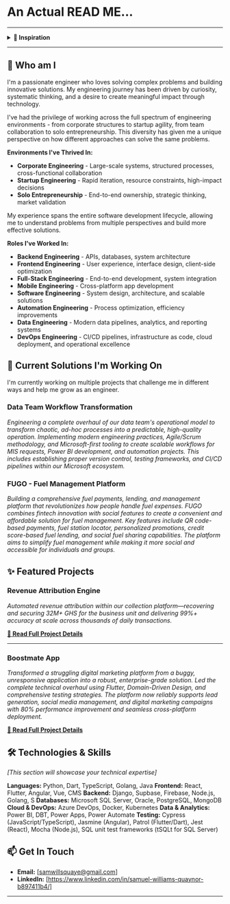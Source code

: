 # An Actual READ ME...

<!-- > *"The best way to predict the future is to invent it."* - Alan Kay -->

---

<details>
<summary><b>💭 Inspiration</b></summary>

I put myself in the shoes of whoever I want to catch the attention of - hiring managers, collaborators, mentors, investors. I asked myself: *"What questions would I actually be looking to have answered about this person?"*

The fundamental insight hit me: **If you don't know the questions people are really asking, you'll answer the wrong ones.**

Traditional CVs are forced to be concise - they compress years of learning, problem-solving, and growth into bullet points that barely scratch the surface. They list skills, technologies, and achievements - and yes, these matter. But they're just checkboxes. They're common, learnable, and don't make you stand out. What makes someone special isn't their ability to use React or Python - it's their creativity, their unique approach to problems, their way of thinking.

**This README goes beyond the checklist.** It shows not just what I can do, but how I think, what drives me, and what makes my approach unique.

### Why Not a Portfolio Website?

As engineers, we're engrossed in solving real-world problems. Building and maintaining an entire portfolio website often feels like over-engineering - it's a solution to a problem that doesn't really exist. This README serves the same purpose more efficiently, with zero maintenance overhead and maximum accessibility.

**One-stop solution:** Everything is in one place. No switching between tabs, no navigating through multiple pages, no waiting for different sections to load. Your entire portfolio, code samples, and story are accessible in a single scroll. Sometimes the simplest solution is the best solution.

</details>

---

## 👋 Who am I
I'm a passionate engineer who loves solving complex problems and building innovative solutions. My engineering journey has been driven by curiosity, systematic thinking, and a desire to create meaningful impact through technology.

I've had the privilege of working across the full spectrum of engineering environments - from corporate structures to startup agility, from team collaboration to solo entrepreneurship. This diversity has given me a unique perspective on how different approaches can solve the same problems.

**Environments I've Thrived In:**
- **Corporate Engineering** - Large-scale systems, structured processes, cross-functional collaboration
- **Startup Engineering** - Rapid iteration, resource constraints, high-impact decisions
- **Solo Entrepreneurship** - End-to-end ownership, strategic thinking, market validation

My experience spans the entire software development lifecycle, allowing me to understand problems from multiple perspectives and build more effective solutions.

**Roles I've Worked In:**
- **Backend Engineering** - APIs, databases, system architecture
- **Frontend Engineering** - User experience, interface design, client-side optimization
- **Full-Stack Engineering** - End-to-end development, system integration
- **Mobile Engineering** - Cross-platform app development
- **Software Engineering** - System design, architecture, and scalable solutions
- **Automation Engineering** - Process optimization, efficiency improvements
- **Data Engineering** - Modern data pipelines, analytics, and reporting systems
- **DevOps Engineering** - CI/CD pipelines, infrastructure as code, cloud deployment, and operational excellence


## 🚀 Current Solutions I'm Working On
I'm currently working on multiple projects that challenge me in different ways and help me grow as an engineer.

### Data Team Workflow Transformation
*Engineering a complete overhaul of our data team's operational model to transform chaotic, ad-hoc processes into a predictable, high-quality operation. Implementing modern engineering practices, Agile/Scrum methodology, and Microsoft-first tooling to create scalable workflows for MIS requests, Power BI development, and automation projects. This includes establishing proper version control, testing frameworks, and CI/CD pipelines within our Microsoft ecosystem.*

### FUGO - Fuel Management Platform
*Building a comprehensive fuel payments, lending, and management platform that revolutionizes how people handle fuel expenses. FUGO combines fintech innovation with social features to create a convenient and affordable solution for fuel management. Key features include QR code-based payments, fuel station locator, personalized promotions, credit score-based fuel lending, and social fuel sharing capabilities. The platform aims to simplify fuel management while making it more social and accessible for individuals and groups.*

## ✨ Featured Projects

### Revenue Attribution Engine
*Automated revenue attribution within our collection platform—recovering and securing 32M+ GHS for the business unit and delivering 99%+ accuracy at scale across thousands of daily transactions.*

**[📖 Read Full Project Details](projects/revenue-attribution-engine.md)**

---

### Boostmate App
*Transformed a struggling digital marketing platform from a buggy, unresponsive application into a robust, enterprise-grade solution. Led the complete technical overhaul using Flutter, Domain-Driven Design, and comprehensive testing strategies. The platform now reliably supports lead generation, social media management, and digital marketing campaigns with 80% performance improvement and seamless cross-platform deployment.*

**[📖 Read Full Project Details](projects/boostmate-app.md)**



## 🛠️ Technologies & Skills
*[This section will showcase your technical expertise]*

**Languages:** Python, Dart, TypeScript, Golang, Java
**Frontend:** React, Flutter, Angular, Vue, CMS
**Backend:** Django, Supbase, Firebase, Node.js, Golang, S
**Databases:** Microsoft SQL Server, Oracle, PostgreSQL, MongoDB
**Cloud & DevOps:** Azure DevOps, Docker, Kubernetes
**Data & Analytics:** Power BI, DBT, Power Apps, Power Automate
**Testing:** Cypress (JavaScript/TypeScript), Jasmine (Angular), Patrol (Flutter/Dart), Jest (React), Mocha (Node.js), SQL unit test frameworks (tSQLt for SQL Server)


## 📫 Get In Touch
- **Email:** [samwillsquaye@gmail.com]
- **LinkedIn:** [https://www.linkedin.com/in/samuel-williams-quaynor-b897411b4/]


---

